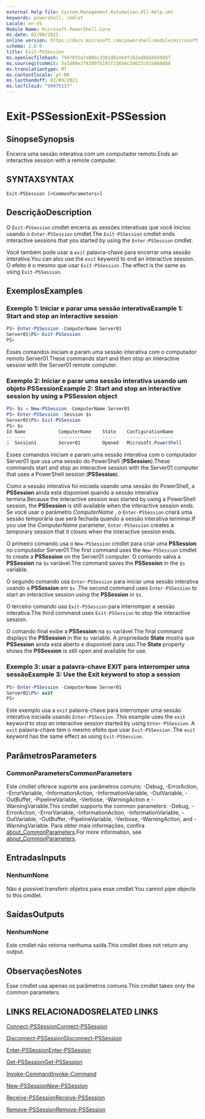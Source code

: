 ```yaml
---
external help file: System.Management.Automation.dll-Help.xml
keywords: powershell, cmdlet
Locale: en-US
Module Name: Microsoft.PowerShell.Core
ms.date: 02/08/2021
online version: https://docs.microsoft.com/powershell/module/microsoft.powershell.core/exit-pssession?view=powershell-7&WT.mc_id=ps-gethelp
schema: 2.0.0
title: Exit-PSSession
ms.openlocfilehash: 7947855afa08bc3301d02e64fcb2ad8bb6b59db7
ms.sourcegitcommit: 3a1d80e27438976101f216b8c3d623c61b868db8
ms.translationtype: MT
ms.contentlocale: pt-BR
ms.lasthandoff: 02/09/2021
ms.locfileid: "99975117"
---
```

# <span data-ttu-id="eac12-103">Exit-PSSession</span><span class="sxs-lookup"><span data-stu-id="eac12-103">Exit-PSSession</span></span>

## <span data-ttu-id="eac12-104">Sinopse</span><span class="sxs-lookup"><span data-stu-id="eac12-104">Synopsis</span></span>
<span data-ttu-id="eac12-105">Encerra uma sessão interativa com um computador remoto.</span><span class="sxs-lookup"><span data-stu-id="eac12-105">Ends an interactive session with a remote computer.</span></span>

## <span data-ttu-id="eac12-106">SYNTAX</span><span class="sxs-lookup"><span data-stu-id="eac12-106">SYNTAX</span></span>

```
Exit-PSSession [<CommonParameters>]
```

## <span data-ttu-id="eac12-107">Descrição</span><span class="sxs-lookup"><span data-stu-id="eac12-107">Description</span></span>

<span data-ttu-id="eac12-108">O `Exit-PSSession` cmdlet encerra as sessões interativas que você iniciou usando o `Enter-PSSession` cmdlet.</span><span class="sxs-lookup"><span data-stu-id="eac12-108">The `Exit-PSSession` cmdlet ends interactive sessions that you started by using the `Enter-PSSession` cmdlet.</span></span>

<span data-ttu-id="eac12-109">Você também pode usar a `exit` palavra-chave para encerrar uma sessão interativa.</span><span class="sxs-lookup"><span data-stu-id="eac12-109">You can also use the `exit` keyword to end an interactive session.</span></span> <span data-ttu-id="eac12-110">O efeito é o mesmo que usar `Exit-PSSession` .</span><span class="sxs-lookup"><span data-stu-id="eac12-110">The effect is the same as using `Exit-PSSession`.</span></span>

## <span data-ttu-id="eac12-111">Exemplos</span><span class="sxs-lookup"><span data-stu-id="eac12-111">Examples</span></span>

### <span data-ttu-id="eac12-112">Exemplo 1: Iniciar e parar uma sessão interativa</span><span class="sxs-lookup"><span data-stu-id="eac12-112">Example 1: Start and stop an interactive session</span></span>

```powershell
PS> Enter-PSSession -ComputerName Server01
Server01\PS> Exit-PSSession
PS>
```

<span data-ttu-id="eac12-113">Esses comandos iniciam e param uma sessão interativa com o computador remoto Server01.</span><span class="sxs-lookup"><span data-stu-id="eac12-113">These commands start and then stop an interactive session with the Server01 remote computer.</span></span>

### <span data-ttu-id="eac12-114">Exemplo 2: Iniciar e parar uma sessão interativa usando um objeto PSSession</span><span class="sxs-lookup"><span data-stu-id="eac12-114">Example 2: Start and stop an interactive session by using a PSSession object</span></span>

```powershell
PS> $s = New-PSSession -ComputerName Server01
PS> Enter-PSSession -Session $s
Server01\PS> Exit-PSSession
PS> $s
Id Name            ComputerName    State    ConfigurationName
-- ----            ------------    -----    -----------------
1  Session1        Server01        Opened   Microsoft.PowerShell
```

<span data-ttu-id="eac12-115">Esses comandos iniciam e param uma sessão interativa com o computador Server01 que usa uma sessão do PowerShell (**PSSession**).</span><span class="sxs-lookup"><span data-stu-id="eac12-115">These commands start and stop an interactive session with the Server01 computer that uses a PowerShell session (**PSSession**).</span></span>

<span data-ttu-id="eac12-116">Como a sessão interativa foi iniciada usando uma sessão do PowerShell, a **PSSession** ainda está disponível quando a sessão interativa termina.</span><span class="sxs-lookup"><span data-stu-id="eac12-116">Because the interactive session was started by using a PowerShell session, the **PSSession** is still available when the interactive session ends.</span></span> <span data-ttu-id="eac12-117">Se você usar o parâmetro _ComputerName_ , o `Enter-PSSession` criará uma sessão temporária que será fechada quando a sessão interativa terminar.</span><span class="sxs-lookup"><span data-stu-id="eac12-117">If you use the _ComputerName_ parameter, `Enter-PSSession` creates a temporary session that it closes when the interactive session ends.</span></span>

<span data-ttu-id="eac12-118">O primeiro comando usa o `New-PSSession` cmdlet para criar uma **PSSession** no computador Server01.</span><span class="sxs-lookup"><span data-stu-id="eac12-118">The first command uses the `New-PSSession` cmdlet to create a **PSSession** on the Server01 computer.</span></span> <span data-ttu-id="eac12-119">O comando salva a **PSSession** na `$s` variável.</span><span class="sxs-lookup"><span data-stu-id="eac12-119">The command saves the **PSSession** in the `$s` variable.</span></span>

<span data-ttu-id="eac12-120">O segundo comando usa `Enter-PSSession` para iniciar uma sessão interativa usando a **PSSession** em `$s` .</span><span class="sxs-lookup"><span data-stu-id="eac12-120">The second command uses `Enter-PSSession` to start an interactive session using the **PSSession** in `$s`.</span></span>

<span data-ttu-id="eac12-121">O terceiro comando usa `Exit-PSSession` para interromper a sessão interativa.</span><span class="sxs-lookup"><span data-stu-id="eac12-121">The third command uses `Exit-PSSession` to stop the interactive session.</span></span>

<span data-ttu-id="eac12-122">O comando final exibe a **PSSession** na `$s` variável.</span><span class="sxs-lookup"><span data-stu-id="eac12-122">The final command displays the **PSSession** in the `$s` variable.</span></span> <span data-ttu-id="eac12-123">A propriedade **State** mostra que **PSSession** ainda está aberto e disponível para uso.</span><span class="sxs-lookup"><span data-stu-id="eac12-123">The **State** property shows the **PSSession** is still open and available for use.</span></span>

### <span data-ttu-id="eac12-124">Exemplo 3: usar a palavra-chave EXIT para interromper uma sessão</span><span class="sxs-lookup"><span data-stu-id="eac12-124">Example 3: Use the Exit keyword to stop a session</span></span>

```powershell
PS> Enter-PSSession -ComputerName Server01
Server01\PS> exit
PS>
```

<span data-ttu-id="eac12-125">Este exemplo usa a `exit` palavra-chave para interromper uma sessão interativa iniciada usando `Enter-PSSession` .</span><span class="sxs-lookup"><span data-stu-id="eac12-125">This example uses the `exit` keyword to stop an interactive session started by using `Enter-PSSession`.</span></span> <span data-ttu-id="eac12-126">A `exit` palavra-chave tem o mesmo efeito que usar `Exit-PSSession` .</span><span class="sxs-lookup"><span data-stu-id="eac12-126">The `exit` keyword has the same effect as using `Exit-PSSession`.</span></span>

## <span data-ttu-id="eac12-127">Parâmetros</span><span class="sxs-lookup"><span data-stu-id="eac12-127">Parameters</span></span>

### <span data-ttu-id="eac12-128">CommonParameters</span><span class="sxs-lookup"><span data-stu-id="eac12-128">CommonParameters</span></span>

<span data-ttu-id="eac12-129">Este cmdlet oferece suporte aos parâmetros comuns: -Debug, -ErrorAction, -ErrorVariable, -InformationAction, -InformationVariable, -OutVariable, -OutBuffer, -PipelineVariable, -Verbose, -WarningAction e -WarningVariable.</span><span class="sxs-lookup"><span data-stu-id="eac12-129">This cmdlet supports the common parameters: -Debug, -ErrorAction, -ErrorVariable, -InformationAction, -InformationVariable, -OutVariable, -OutBuffer, -PipelineVariable, -Verbose, -WarningAction, and -WarningVariable.</span></span> <span data-ttu-id="eac12-130">Para obter mais informações, confira [about_CommonParameters](https://go.microsoft.com/fwlink/?LinkID=113216).</span><span class="sxs-lookup"><span data-stu-id="eac12-130">For more information, see [about_CommonParameters](https://go.microsoft.com/fwlink/?LinkID=113216).</span></span>

## <span data-ttu-id="eac12-131">Entradas</span><span class="sxs-lookup"><span data-stu-id="eac12-131">Inputs</span></span>

### <span data-ttu-id="eac12-132">Nenhum</span><span class="sxs-lookup"><span data-stu-id="eac12-132">None</span></span>

<span data-ttu-id="eac12-133">Não é possível transferir objetos para esse cmdlet.</span><span class="sxs-lookup"><span data-stu-id="eac12-133">You cannot pipe objects to this cmdlet.</span></span>

## <span data-ttu-id="eac12-134">Saídas</span><span class="sxs-lookup"><span data-stu-id="eac12-134">Outputs</span></span>

### <span data-ttu-id="eac12-135">Nenhum</span><span class="sxs-lookup"><span data-stu-id="eac12-135">None</span></span>

<span data-ttu-id="eac12-136">Este cmdlet não retorna nenhuma saída.</span><span class="sxs-lookup"><span data-stu-id="eac12-136">This cmdlet does not return any output.</span></span>

## <span data-ttu-id="eac12-137">Observações</span><span class="sxs-lookup"><span data-stu-id="eac12-137">Notes</span></span>

<span data-ttu-id="eac12-138">Esse cmdlet usa apenas os parâmetros comuns.</span><span class="sxs-lookup"><span data-stu-id="eac12-138">This cmdlet takes only the common parameters.</span></span>

## <span data-ttu-id="eac12-139">LINKS RELACIONADOS</span><span class="sxs-lookup"><span data-stu-id="eac12-139">RELATED LINKS</span></span>

[<span data-ttu-id="eac12-140">Connect-PSSession</span><span class="sxs-lookup"><span data-stu-id="eac12-140">Connect-PSSession</span></span>](Connect-PSSession.md)

[<span data-ttu-id="eac12-141">Disconnect-PSSession</span><span class="sxs-lookup"><span data-stu-id="eac12-141">Disconnect-PSSession</span></span>](Disconnect-PSSession.md)

[<span data-ttu-id="eac12-142">Enter-PSSession</span><span class="sxs-lookup"><span data-stu-id="eac12-142">Enter-PSSession</span></span>](Enter-PSSession.md)

[<span data-ttu-id="eac12-143">Get-PSSession</span><span class="sxs-lookup"><span data-stu-id="eac12-143">Get-PSSession</span></span>](Get-PSSession.md)

[<span data-ttu-id="eac12-144">Invoke-Command</span><span class="sxs-lookup"><span data-stu-id="eac12-144">Invoke-Command</span></span>](Invoke-Command.md)

[<span data-ttu-id="eac12-145">New-PSSession</span><span class="sxs-lookup"><span data-stu-id="eac12-145">New-PSSession</span></span>](New-PSSession.md)

[<span data-ttu-id="eac12-146">Receive-PSSession</span><span class="sxs-lookup"><span data-stu-id="eac12-146">Receive-PSSession</span></span>](Receive-PSSession.md)

[<span data-ttu-id="eac12-147">Remove-PSSession</span><span class="sxs-lookup"><span data-stu-id="eac12-147">Remove-PSSession</span></span>](Remove-PSSession.md)
